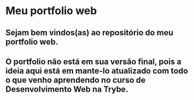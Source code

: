 # Meu portfolio web

## Sejam bem vindos(as) ao repositório do meu portfolio web.

## O portfolio não está em sua versão final, pois a ideia aqui está em mante-lo atualizado com todo o que venho aprendendo no curso de Desenvolvimento Web na Trybe.


